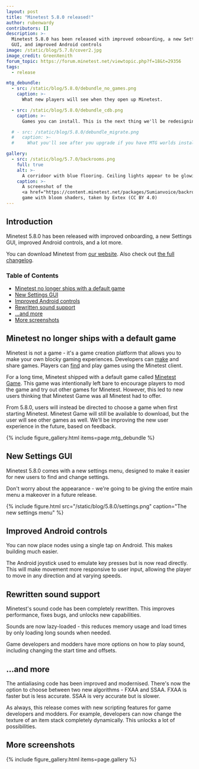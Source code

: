 ```yaml
---
layout: post
title: "Minetest 5.8.0 released!"
author: rubenwardy
contributors: []
description: >-
  Minetest 5.8.0 has been released with improved onboarding, a new Settings
  GUI, and improved Android controls
image: /static/blog/5.7.0/cover2.jpg
image_credit: GreenXenith
forum_topic: https://forum.minetest.net/viewtopic.php?f=18&t=29356
tags:
  - release

mtg_debundle:
  - src: /static/blog/5.8.0/debundle_no_games.png
    caption: >-
      What new players will see when they open up Minetest.

  - src: /static/blog/5.8.0/debundle_cdb.png
    caption: >-
      Games you can install. This is the next thing we'll be redesigning.

  # - src: /static/blog/5.8.0/debundle_migrate.png
  #   caption: >-
  #     What you'll see after you upgrade if you have MTG worlds installed.

gallery:
  - src: /static/blog/5.7.0/backrooms.png
    full: true
    alt: >-
      A corridoor with blue flooring. Ceiling lights appear to be glowing with a bloom effect.
    caption: >-
      A screenshot of the
      <a href="https://content.minetest.net/packages/Sumianvoice/backroomtest/">Backrooms</a>
      game with bloom shaders, taken by Extex (CC BY 4.0)
---
```


<h2 class="sr-only">Introduction</h2>

Minetest 5.8.0 has been released with improved onboarding, a new Settings GUI,
improved Android controls, and a lot more.

You can download Minetest from
[our website](https://www.minetest.net/downloads/).
Also check out
[the full changelog](https://dev.minetest.net/Changelog#5.7.0_.E2.86.92_5.8.0).

<!-- more -->

### Table of Contents

- [Minetest no longer ships with a default game](#minetest-no-longer-ships-with-a-default-game)
- [New Settings GUI](#new-settings-gui)
- [Improved Android controls](#improved-android-controls)
- [Rewritten sound support](#rewritten-sound-support)
- [...and more](#and-more)
- [More screenshots](#more-screenshots)


## Minetest no longer ships with a default game

Minetest is not a game - it's a game creation platform that allows you to make
your own blocky gaming experiences. Developers can
[make](https://rubenwardy.com/minetest_modding_book/) and share games. Players
can [find](https://content.minetest.net/) and play games using the Minetest
client.

For a long time, Minetest shipped with a default game called
[Minetest Game](https://content.minetest.net/packages/Minetest/minetest_game/).
This game was intentionally left bare to encourage players to mod the game and
try out other games for Minetest. However, this led to new users thinking that
Minetest Game was all Minetest had to offer.

From 5.8.0, users will instead be directed to choose a game when first starting
Minetest. Minetest Game will still be available to download, but the user will
see other games as well. We'll be improving the new user experience in the
future, based on feedback.

{% include figure_gallery.html items=page.mtg_debundle %}


## New Settings GUI

Minetest 5.8.0 comes with a new settings menu, designed to make it easier for
new users to find and change settings.

Don't worry about the appearance - we're going to be giving the entire main
menu a makeover in a future release.

{% include figure.html src="/static/blog/5.8.0/settings.png" caption="The new settings menu" %}


## Improved Android controls

You can now place nodes using a single tap on Android. This makes building much
easier.

The Android joystick used to emulate key presses but is now read directly.
This will make movement more responsive to user input, allowing the player to
move in any direction and at varying speeds.


## Rewritten sound support

Minetest's sound code has been completely rewritten. This improves performance,
fixes bugs, and unlocks new capabilities.

Sounds are now lazy-loaded - this reduces memory usage and load times by only
loading long sounds when needed.

Game developers and modders have more options on how to play sound, including
changing the start time and offsets.


## ...and more

The antialiasing code has been improved and modernised. There's now the option
to choose between two new algorithms - FXAA and SSAA. FXAA is faster but is
less accurate. SSAA is very accurate but is slower.

As always, this release comes with new scripting features for game developers
and modders. For example, developers can now change the texture of an item stack
completely dynamically. This unlocks a lot of possibilities.


## More screenshots

{% include figure_gallery.html items=page.gallery %}

